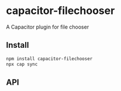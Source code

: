 # capacitor-filechooser

A Capacitor plugin for file chooser

## Install

```bash
npm install capacitor-filechooser
npx cap sync
```

## API

<docgen-index></docgen-index>

<docgen-api>
<!-- run docgen to generate docs from the source -->
<!-- More info: https://github.com/ionic-team/capacitor-docgen -->
</docgen-api>
